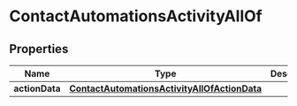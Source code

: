 

# ContactAutomationsActivityAllOf


## Properties

| Name | Type | Description | Notes |
|------------ | ------------- | ------------- | -------------|
|**actionData** | [**ContactAutomationsActivityAllOfActionData**](ContactAutomationsActivityAllOfActionData.md) |  |  [optional] |



